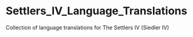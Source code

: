 # Settlers_IV_Language_Translations
Collection of language translations for The Settlers IV (Siedler IV)
